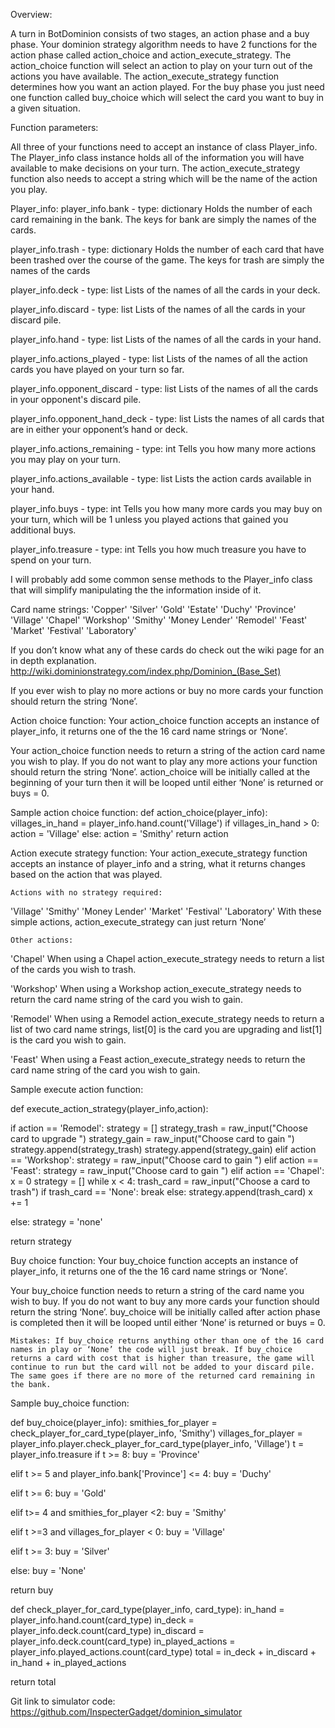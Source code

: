 Overview:

A turn in BotDominion consists of two stages, an action phase and a
buy phase.  Your dominion strategy algorithm needs to have 2 functions
for the action phase called action_choice and
action_execute_strategy. The action_choice function will select an
action to play on your turn out of the actions you have available. The
action_execute_strategy function determines how you want an action
played. For the buy phase you just need one function called buy_choice
which will select the card you want to buy in a given situation.

Function parameters: 

All three of your functions need to accept an instance of class
Player_info. The Player_info class instance holds all of the
information you will have available to make decisions on your
turn. The action_execute_strategy function also needs to accept a
string which will be the name of the action you play.

Player_info:
player_info.bank - type: dictionary 
 Holds the number of each card remaining in the bank. The keys for bank are simply the names of the cards.  

player_info.trash - type: dictionary
Holds the number of each card that have been trashed over the course of the game. The keys for trash are simply the names of the cards

player_info.deck - type: list
Lists of the names of all the cards in your deck.

player_info.discard - type: list
Lists of the names of all the cards in your discard pile.

player_info.hand - type: list
Lists of the names of all the cards in your hand.

player_info.actions_played - type: list
Lists of the names of all the action cards you have played on your turn so far.

player_info.opponent_discard - type: list
Lists of the names of all the cards in your opponent's discard pile.

player_info.opponent_hand_deck - type: list
Lists the names of all cards that are in either your opponent’s hand or deck.

player_info.actions_remaining - type: int
Tells you how many more actions you may play on your turn.

player_info.actions_available - type: list
Lists the action cards available in your hand.

player_info.buys - type: int 
Tells you how many more cards you may buy on your turn, which will be 1 unless you played actions that gained you additional buys. 

player_info.treasure - type: int 
Tells you how much treasure you have to spend on your turn. 

I will probably add some common sense methods to the Player_info class that will simplify manipulating the the information inside of it.

Card name strings:
'Copper'
 'Silver'
 'Gold'
 'Estate'
 'Duchy'
'Province'
'Village'
'Chapel' 
'Workshop'
'Smithy'
'Money Lender'
 'Remodel'
 'Feast'
'Market'
 'Festival'
'Laboratory'

If you don’t know what any of these cards do check out the wiki page for an in depth explanation.
http://wiki.dominionstrategy.com/index.php/Dominion_(Base_Set)

If you ever wish to play no more actions or buy no more cards your function should return the string ‘None’.

Action choice function:
Your action_choice function accepts an instance of player_info, it returns one of the the 16 card name strings or ‘None’. 

Your action_choice function needs to return a string of the action card name you wish to play. If you do not want to play any more actions your function should return the string ‘None’. action_choice will be initially called at the beginning of your turn then it will be looped until either ‘None’ is returned or buys = 0.

Sample action choice function:
def action_choice(player_info):
   villages_in_hand = player_info.hand.count('Village')
   if villages_in_hand > 0:
       action = 'Village'
   else:
       action = 'Smithy'
   return action





Action execute strategy function:
Your action_execute_strategy function accepts an instance of player_info and a string, what it returns changes based on the action that was played.

    Actions with no strategy required:
'Village'
'Smithy'
'Money Lender'
'Market'
 'Festival'
'Laboratory'
With these simple actions, action_execute_strategy can just return ‘None’ 

    Other actions:
'Chapel' 
When using a Chapel action_execute_strategy needs to return a list of the cards you wish to trash.

'Workshop'
When using a Workshop action_execute_strategy needs to return the card name string of the card you wish to gain.

 'Remodel'
When using a Remodel action_execute_strategy needs to return a list of two card name strings, list[0] is the card you are upgrading and list[1] is the card you wish to gain.

 'Feast'
When using a Feast action_execute_strategy needs to return the card name string of the card you wish to gain.

Sample execute action function:

def execute_action_strategy(player_info,action):

   if action == 'Remodel':
       strategy = []
       strategy_trash = raw_input("Choose card to upgrade ")
       strategy_gain = raw_input("Choose card to gain ")
       strategy.append(strategy_trash)
       strategy.append(strategy_gain)
   elif action == 'Workshop':
       strategy = raw_input("Choose card to gain ")
   elif action == 'Feast':
       strategy = raw_input("Choose card to gain ")
   elif action == 'Chapel':
       x = 0
       strategy = []
       while x < 4:
           trash_card = raw_input("Choose a card to trash")
           if trash_card == 'None':
               break
           else:
               strategy.append(trash_card)
               x += 1

   else:
       strategy = 'none'

   return strategy



Buy choice function:
Your buy_choice function accepts an instance of player_info, it returns one of the the 16 card name strings or ‘None’. 

Your buy_choice function needs to return a string of the card name you wish to buy. If you do not want to buy any more cards your function should return the string ‘None’. buy_choice will be initially called after action phase is completed then it will be looped until either ‘None’ is returned or buys = 0.

    Mistakes: If buy_choice returns anything other than one of the 16 card names in play or ‘None’ the code will just break. If buy_choice returns a card with cost that is higher than treasure, the game will continue to run but the card will not be added to your discard pile. The same goes if there are no more of the returned card remaining in the bank.

Sample buy_choice function:

def buy_choice(player_info):
   smithies_for_player = check_player_for_card_type(player_info, 'Smithy')
   villages_for_player = player_info.player.check_player_for_card_type(player_info, 'Village')
   t = player_info.treasure
   if t >= 8:
       buy = 'Province'

   elif t >= 5 and player_info.bank['Province'] <= 4: 
      buy = 'Duchy'

   elif t >= 6:
       buy = 'Gold'

   elif t>= 4 and smithies_for_player <2:
       buy = 'Smithy'

   elif t >=3 and villages_for_player < 0:
       buy = 'Village'

   elif t >= 3:
      buy = 'Silver'

   else:
       buy = 'None'

   return buy


def check_player_for_card_type(player_info, card_type):
   in_hand = player_info.hand.count(card_type)
   in_deck = player_info.deck.count(card_type)
   in_discard = player_info.deck.count(card_type)
   in_played_actions = player_info.played_actions.count(card_type)
   total = in_deck + in_discard + in_hand + in_played_actions

   return total

Git link to simulator code:
https://github.com/InspecterGadget/dominion_simulator

